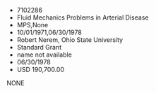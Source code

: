 * 7102286
* Fluid Mechanics Problems in Arterial Disease
* MPS,None
* 10/01/1971,06/30/1978
* Robert Nerem, Ohio State University
* Standard Grant
*   name not available
* 06/30/1978
* USD 190,700.00

NONE